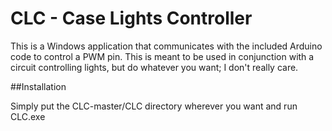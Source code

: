 # CLC - Case Lights Controller

This is a Windows application that communicates with the included Arduino code to control a PWM pin. This is meant to be used in conjunction with a circuit controlling lights, but do whatever you want; I don't really care.



##Installation

Simply put the CLC-master/CLC directory wherever you want and run CLC.exe

